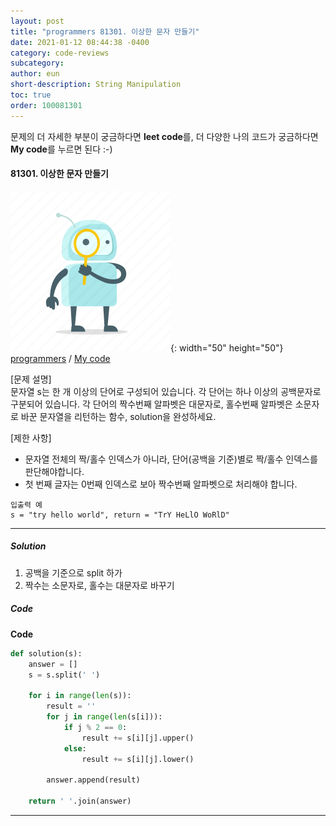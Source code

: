 ```yaml
---
layout: post
title: "programmers 81301. 이상한 문자 만들기"
date: 2021-01-12 08:44:38 -0400
category: code-reviews
subcategory: 
author: eun
short-description: String Manipulation
toc: true
order: 100081301
---
```


문제의 더 자세한 부분이 궁금하다면 **leet code**를, 더 다양한 나의 코드가 궁금하다면 **My code**를 누르면 된다 :-)

#### 81301. 이상한 문자 만들기
![Image Alt 텍스트](/assets/link.png){: width="50" height="50"} <a href="https://programmers.co.kr/learn/courses/30/lessons/12930"> programmers</a>  /  <a href="">  My code</a>

[문제 설명]     
문자열 s는 한 개 이상의 단어로 구성되어 있습니다. 각 단어는 하나 이상의 공백문자로 구분되어 있습니다. 각 단어의 짝수번째 알파벳은 대문자로, 홀수번째 알파벳은 소문자로 바꾼 문자열을 리턴하는 함수, solution을 완성하세요.

[제한 사항]     
- 문자열 전체의 짝/홀수 인덱스가 아니라, 단어(공백을 기준)별로 짝/홀수 인덱스를 판단해야합니다.
- 첫 번째 글자는 0번째 인덱스로 보아 짝수번째 알파벳으로 처리해야 합니다.

``` 
입출력 예
s = "try hello world", return = "TrY HeLlO WoRlD"
```
---
##### Solution
1. 공백을 기준으로 split 하가
2. 짝수는 소문자로, 홀수는 대문자로 바꾸기

##### Code
**Code**
```python
def solution(s):
    answer = []
    s = s.split(' ')

    for i in range(len(s)):
        result = ''
        for j in range(len(s[i])):
            if j % 2 == 0:
                result += s[i][j].upper()
            else:
                result += s[i][j].lower()

        answer.append(result)

    return ' '.join(answer)
```

---
